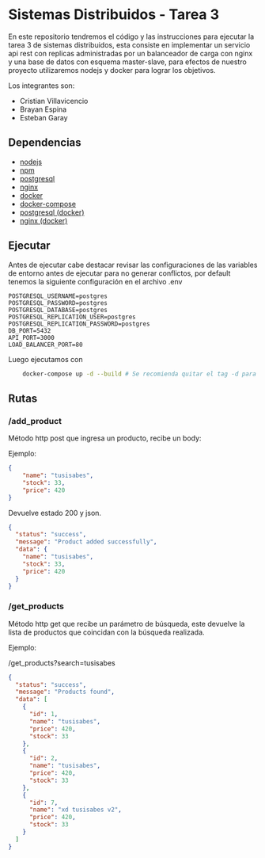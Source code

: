 # Sistemas Distribuidos - Tarea 3

En este repositorio tendremos el código y las instrucciones para ejecutar la tarea 3 de sistemas distribuidos, esta consiste en implementar un servicio api rest con replicas administradas por un balanceador de carga con nginx y una base de datos con esquema master-slave, para efectos de nuestro proyecto utilizaremos nodejs y docker para lograr los objetivos.

Los integrantes son:

- Cristian Villavicencio
- Brayan Espina
- Esteban Garay

## Dependencias

- [nodejs](https://nodejs.org/es/download/package-manager/)
- [npm](https://docs.npmjs.com/downloading-and-installing-node-js-and-npm)
- [postgresql](https://www.postgresql.org)
- [nginx](https://www.nginx.com)
- [docker](https://docs.docker.com/engine/install/)
- [docker-compose](https://docs.docker.com/compose/install/)
- [postgresql (docker)](https://hub.docker.com/r/bitnami/postgresql)
- [nginx (docker)](https://hub.docker.com/_/nginx)


## Ejecutar

Antes de ejecutar cabe destacar revisar las configuraciones de las variables de entorno antes de ejecutar para no generar conflictos, por default tenemos la siguiente configuración en el archivo .env

```.env
POSTGRESQL_USERNAME=postgres
POSTGRESQL_PASSWORD=postgres
POSTGRESQL_DATABASE=postgres
POSTGRESQL_REPLICATION_USER=postgres
POSTGRESQL_REPLICATION_PASSWORD=postgres
DB_PORT=5432
API_PORT=3000
LOAD_BALANCER_PORT=80
```

Luego ejecutamos con

```sh
    docker-compose up -d --build # Se recomienda quitar el tag -d para ver los logs y el --build si no se desea rebuilder.
```

## Rutas

### /add_product

Método http post que ingresa un producto, recibe un body:

Ejemplo:

```json
{
    "name": "tusisabes",
    "stock": 33,
    "price": 420
}
```

Devuelve estado 200 y json.

```json
{
  "status": "success",
  "message": "Product added successfully",
  "data": {
    "name": "tusisabes",
    "stock": 33,
    "price": 420
  }
}
```

### /get_products

Método http get que recibe un parámetro de búsqueda, este devuelve la lista de productos que coincidan con la búsqueda realizada.

Ejemplo:

/get_products?search=tusisabes

```json
{
  "status": "success",
  "message": "Products found",
  "data": [
    {
      "id": 1,
      "name": "tusisabes",
      "price": 420,
      "stock": 33
    },
    {
      "id": 2,
      "name": "tusisabes",
      "price": 420,
      "stock": 33
    },
    {
      "id": 7,
      "name": "xd tusisabes v2",
      "price": 420,
      "stock": 33
    }
  ]
}
```